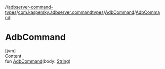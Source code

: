 //[adbserver-command-types](../../index.md)/[com.kaspersky.adbserver.commandtypes](../index.md)/[AdbCommand](index.md)/[AdbCommand](-adb-command.md)



# AdbCommand  
[jvm]  
Content  
fun [AdbCommand](-adb-command.md)(body: [String](https://kotlinlang.org/api/latest/jvm/stdlib/kotlin/-string/index.html))  



